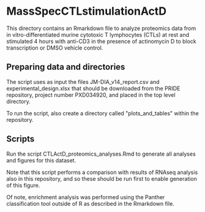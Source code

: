# MassSpecCTLstimulationActD

This directory contains an Rmarkdown file to analyze proteomics data from in vitro-differentiated murine cytotoxic T lymphocytes (CTLs) at rest and stimulated 4 hours with anti-CD3 in the presence of actinomycin D to block transcription or DMSO vehicle control.

## Preparing data and directories

The script uses as input the files JM-DIA_v14_report.csv and experimental_design.xlsx that should be downloaded from the PRIDE repository, project number PXD034920, and placed in the top level directory.

To run the script, also create a directory called "plots_and_tables" within the repository.

## Scripts

Run the script CTLActD_proteomics_analyses.Rmd to generate all analyses and figures for this dataset.

Note that this script performs a comparison with results of RNAseq analysis also in this repository, and so these should be run first to enable generation of this figure.

Of note, enrichment analysis was performed using the Panther classification tool outside of R as described in the Rmarkdown file.